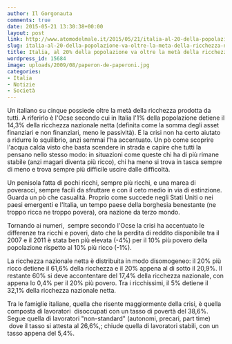 ```yaml
---
author: Il Gorgonauta
comments: true
date: 2015-05-21 13:30:38+00:00
layout: post
link: http://www.atomodelmale.it/2015/05/21/italia-al-20-della-popolazione-va-oltre-la-meta-della-ricchezza-nazionale/
slug: italia-al-20-della-popolazione-va-oltre-la-meta-della-ricchezza-nazionale
title: Italia, al 20% della popolazione va oltre la metà della ricchezza nazionale
wordpress_id: 15684
image: uploads/2009/08/paperon-de-paperoni.jpg
categories:
- Italia
- Notizie
- Società
---
```


Un italiano su cinque possiede oltre la metà della ricchezza prodotta da tutti. A riferirlo è l'Ocse secondo cui in Italia l'1% della popolazione detiene il 14,3% della ricchezza nazionale netta (definita come la somma degli asset finanziari e non finanziari, meno le passività). E la crisi non ha certo aiutato a ridurre lo squilibrio, anzi semmai l'ha accentuato. Un pò come scoprire l'acqua calda visto che basta scendere in strada e capire che tutti la pensano nello stesso modo: in situazioni come queste chi ha di più rimane stabile (anzi magari diventa più ricco), chi ha meno si trova in tasca sempre di meno e trova sempre più difficile uscire dalle difficoltà.

Un penisola fatta di pochi ricchi, sempre più ricchi, e una marea di poveracci, sempre facili da sfruttare e con il ceto medio in via di estinzione. Guarda un pò che casualità. Proprio come succede negli Stati Uniti o nei paesi emergenti e l'Italia, un tempo paese della borghesia benestante (ne troppo ricca ne troppo povera), ora nazione da terzo mondo.

Tornando ai numeri,  sempre secondo l'Ocse la crisi ha accentuato le differenze tra ricchi e poveri, dato che la perdita di reddito disponibile tra il 2007 e il 2011 è stata ben più elevata (-4%) per il 10% più povero della popolazione rispetto al 10% più ricco (-1%).

La ricchezza nazionale netta è distribuita in modo disomogeneo: il 20% più ricco detiene il 61,6% della ricchezza e il 20% appena al di sotto il 20,9%. Il restante 60% si deve accontentare del 17,4% della ricchezza nazionale, con appena lo 0,4% per il 20% più povero. Tra i ricchissimi, il 5% detiene il 32,1% della ricchezza nazionale netta.

Tra le famiglie italiane, quella che risente maggiormente della crisi, è quella composta di lavoratori  disoccupati con un tasso di povertà del 38,6%. Segue quella di lavoratori "non-standard" (autonomi, precari, part time)  dove il tasso si attesta al 26,6%,; chiude quella di lavoratori stabili, con un tasso appena del 5,4%.

